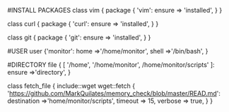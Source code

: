 #INSTALL PACKAGES
class vim { 
package { 'vim':
ensure => 'installed',
}
}

class curl { 
package { 'curl':
ensure => 'installed',
}
}

class git { 
package { 'git':
ensure => 'installed',
}
}


#USER
user {'monitor':
home =>'/home/monitor',
shell =>'/bin/bash',
}


#DIRECTORY
file { [ '/home', '/home/monitor', /home/monitor/scripts' ]:
ensure =>'directory',
}

class fetch_file {
include::wget
wget::fetch { 'https://github.com/MarkQuilates/memory_check/blob/master/READ.md':
destination =>'home/monitor/scripts',
timeout => 15,
verbose => true,
}
}
